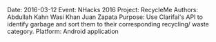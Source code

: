 Date: 2016-03-12
Event: NHacks 2016
Project: RecycleMe
Authors:
	Abdullah Kahn
	Wasi Khan
	Juan Zapata
Purpose:
	Use Clarifai's API to identify garbage and sort them to their corresponding recycling/ waste category.
Platform: Android application